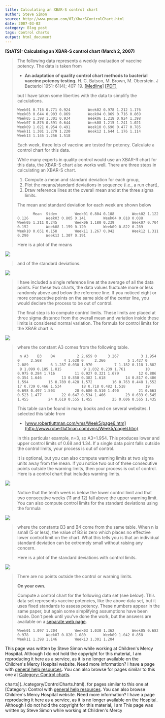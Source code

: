 ```yaml
---
title: Calculating an XBAR-S control chart
author: Steve Simon
source: http://www.pmean.com/07/XbarSControlChart.html
date: 2007-03-02
category: Blog post
tags: Control charts
output: html_document
---
```

**[StATS]:** **Calculating an XBAR-S control chart
(March 2, 2007)**

> The following data represents a weekly evaluation of vaccine potency.
> The data is taken from
>
> -   **An adaptation of quality control chart methods to bacterial
>     vaccine potency testing.** H. C. Batson, M. Brown, M. Oberstein. J
>     Bacteriol 1951: 61(4); 407-19.
>     [\[Medline\]](http://www.ncbi.nlm.nih.gov/entrez/query.fcgi?cmd=Retrieve&db=PubMed&list_uids=14832178&dopt=Abstract)
>     [\[PDF\]](http://www.pubmedcentral.nih.gov/picrender.fcgi?artid=386020&blobtype=pdf)
>
> but I have taken some liberties with the data to simplify the
> calculations.
>
> `Week01 0.716 0.771 0.924        Week02 0.978 1.212 1.176        Week03 0.644 0.903 0.869        Week04 0.869 0.716 0.869        Week05 1.398 1.301 0.934        Week06 1.218 0.924 1.398        Week07 0.876 0.591 0.644        Week08 1.215 1.241 1.021        Week09 1.021 0.954 0.491        Week10 0.690 0.477 0.785        Week11 1.301 1.279 1.220        Week12 1.644 1.176 1.114        Week13 1.146 1.256 1.518`
>
> Each week, three lots of vaccine are tested for potency. Calculate a
> control chart for this data.
>
> While many experts in quality control would use an XBAR-R chart for
> this data, the XBAR-S chart also works well. There are three steps in
> calculating an XBAR-S chart.
>
> 1.  Compute a mean and standard deviation for each group,
> 2.  Plot the means/standard deviations in sequence (i.e., a run
>     chart),
> 3.  Draw reference lines at the overall mean and at the three sigma
>     limits.
>
> The mean and standard deviation for each week are shown below
>
> `       Mean  Stdev        Week01 0.804 0.108        Week02 1.122 0.126        Week03 0.805 0.141        Week04 0.818 0.088        Week05 1.211 0.245        Week06 1.180 0.239        Week07 0.704 0.152        Week08 1.159 0.120        Week09 0.822 0.289        Week10 0.651 0.158        Week11 1.267 0.042        Week12 1.311 0.290        Week13 1.307 0.191`
>
> Here is a plot of the means
>
![](../../../web/images/07/XbarSControlChart01.gif)
>
> and of the standard deviations.
>
![](../../../web/images/07/XbarSControlChart02.gif)
>
> I have included a single reference line at the average of all the data
> points. For these two charts, the data values fluctuate more or less
> randomly above and below the reference line. If you noticed eight or
> more consecutive points on the same side of the center line, you would
> declare the process to be out of control.
>
> The final step is to compute control limits. These limits are placed
> at three sigma distance from the overall mean and variation inside
> these limits is considered normal variation. The formula for control
> limits for the XBAR chart is
>
![](../../../web/images/07/XbarSControlChart03.gif)
>
> where the constant A3 comes from the following table.
>
> ` n A3    B3    B4          2 2.659 0     3.267          3 1.954 0     2.568          4 1.628 0     2.266          5 1.427 0     2.089          6 1.287 0.030 1.970          7 1.182 0.118 1.882          8 1.099 0.185 1.815          9 1.032 0.239 1.761         10 0.975 0.284 1.716         11 0.927 0.321 1.679         12 0.886 0.354 1.646         13 0.850 0.382 1.618         14 0.817 0.406 1.594         15 0.789 0.428 1.572         16 0.763 0.448 1.552         17 0.739 0.466 1.534         18 0.718 0.482 1.518         19 0.698 0.497 1.503         20 0.680 0.510 1.490         21 0.663 0.523 1.477         22 0.647 0.534 1.466         23 0.633 0.545 1.455         24 0.619 0.555 1.455         25 0.606 0.565 1.435`
>
> This table can be found in many books and on several websites. I
> selected this table from
>
> -   [www.robertluttman.com/vms/Week5/page6.htm](http://www.robertluttman.com/vms/Week5/page6.htm)
>
> In this particular example, n=3, so A3=1.954. This produces lower and
> upper control limits of 0.68 and 1.34. If a single data point falls
> outside the control limits, your process is out of control.
>
> It is optional, but you can also compute warning limits at two sigma
> units away from the mean. If you notice two out of three consecutive
> points outside the warning limits, then your process is out of
> control. Here is a control chart that includes warning limits.
>
![](../../../web/images/07/XbarSControlChart04.gif)
>
> Notice that the tenth week is below the lower control limit and that
> two consecutive weeks (11 and 12) fall above the upper warning limit.
> You can also compute control limits for the standard deviations using
> the formula
>
![](../../../web/images/07/XbarSControlChart05.gif)
>
> where the constants B3 and B4 come from the same table. When n is
> small (5 or less), the value of B3 is zero which places no effective
> lower control limit on the chart. What this tells you is that an
> individual standard deviation can be extremely small without raising
> any concern.
>
> Here is a plot of the standard deviations with control limits.
>
![](../../../web/images/07/XbarSControlChart06.gif)
>
> There are no points outside the control or warning limits.
>
> **On your own.**
>
> Compute a control chart for the following data set (see below). This
> data set represents vaccine potencies, like the above data set, but it
> uses fixed standards to assess potency. These numbers appear in the
> same paper, but again some simplifying assumptions have been made.
> Don\'t peek until you\'ve done the work, but the answers are available
> on a [separate web page](XbarSControlChartAnswers.html).
>
> `Week01 1.097 1.204        Week03 1.030 1.362        Week05 0.682 0.978        Week07 0.820 1.080        Week09 1.042 0.858        Week11 1.398 1.146        Week13 1.301 1.204`

This page was written by Steve Simon while working at Children\'s Mercy
Hospital. Although I do not hold the copyright for this material, I am
reproducing it here as a service, as it is no longer available on the
Children\'s Mercy Hospital website. Need more information? I have a page
with [general help resources](../GeneralHelp.html). You can also browse
for pages similar to this one at [Category: Control
charts](../category/ControlCharts.html).
<!---More--->
charts](../category/ControlCharts.html).
for pages similar to this one at [Category: Control
with [general help resources](../GeneralHelp.html). You can also browse
Children\'s Mercy Hospital website. Need more information? I have a page
reproducing it here as a service, as it is no longer available on the
Hospital. Although I do not hold the copyright for this material, I am
This page was written by Steve Simon while working at Children\'s Mercy

<!---Do not use
**[StATS]:** **Calculating an XBAR-S control chart
This page was written by Steve Simon while working at Children\'s Mercy
Hospital. Although I do not hold the copyright for this material, I am
reproducing it here as a service, as it is no longer available on the
Children\'s Mercy Hospital website. Need more information? I have a page
with [general help resources](../GeneralHelp.html). You can also browse
for pages similar to this one at [Category: Control
charts](../category/ControlCharts.html).
--->

